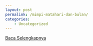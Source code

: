 ```yaml
---
layout: post
permalink: /mimpi-matahari-dan-bulan/
categories:
    - Uncategorized
---
```


[Baca Selengkapnya](/03)